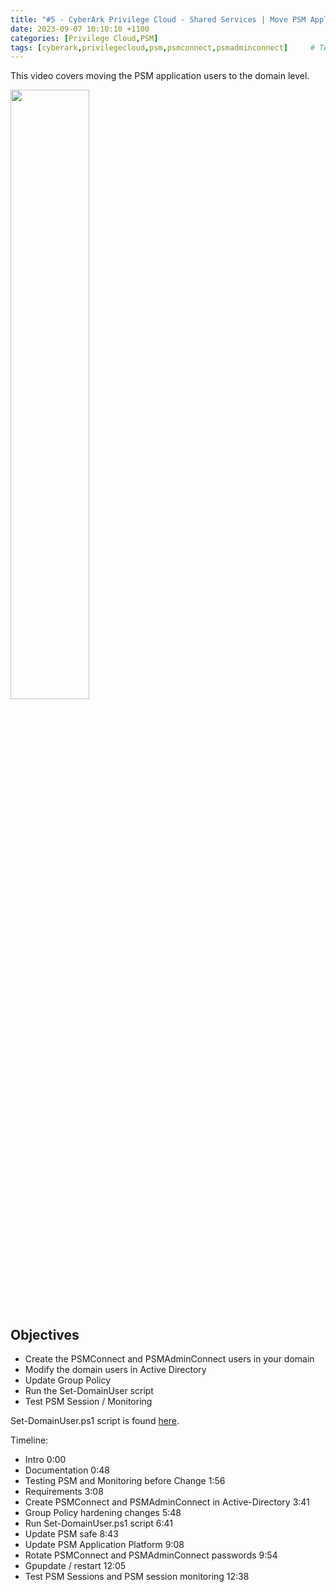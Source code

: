```yaml
---
title: "#5 - CyberArk Privilege Cloud - Shared Services | Move PSM Application Users To The Domain Level"
date: 2023-09-07 10:10:10 +1100
categories: [Privilege Cloud,PSM]
tags: [cyberark,privilegecloud,psm,psmconnect,psmadminconnect]     # TAG names should always be lowercase
---
```


This video covers moving the PSM application users to the domain level.

[<img src="https://i.ytimg.com/vi/sxT60oX7bYQ/maxresdefault.jpg" width="50%">](https://www.youtube.com/watch?v=sxT60oX7bYQ)
## Objectives
- Create the PSMConnect and PSMAdminConnect users in your domain
- Modify the domain users in Active Directory
- Update Group Policy
- Run the Set-DomainUser script
- Test PSM Session / Monitoring

Set-DomainUser.ps1 script is found [here](https://cyberark-customers.force.com/mplace/s/#--CyberArk+Privilege+Cloud+Tools).

Timeline:
- Intro 0:00
- Documentation 0:48
- Testing PSM and Monitoring before Change 1:56
- Requirements 3:08
- Create PSMConnect and PSMAdminConnect in Active-Directory 3:41
- Group Policy hardening changes 5:48
- Run Set-DomainUser.ps1 script 6:41
- Update PSM safe 8:43
- Update PSM Application Platform 9:08
- Rotate PSMConnect and PSMAdminConnect passwords 9:54
- Gpupdate / restart 12:05
- Test PSM Sessions and PSM session monitoring 12:38